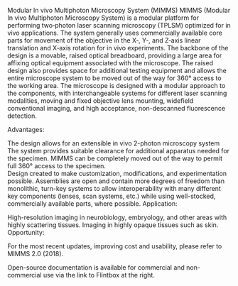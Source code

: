 Modular In vivo Multiphoton Microscopy System (MIMMS)
MIMMS (Modular In vivo Multiphoton Microscopy System) is a modular platform for performing two‐photon laser scanning microscopy (TPLSM) optimized for in vivo applications. The system generally uses commercially available core parts for movement of the objective in the X‐, Y­‐, and Z­‐axis linear translation and X‐axis rotation for in vivo experiments. The backbone of the design is a movable, raised optical breadboard, providing a large area for affixing optical equipment associated with the microscope. The raised design also provides space for additional testing equipment and allows the entire microscope system to be moved out of the way for 360° access to the working area. The microscope is designed with a modular approach to the components, with interchangeable systems for different laser scanning modalities, moving and fixed objective lens mounting, widefield conventional imaging, and high acceptance, non-descanned fluorescence detection.

Advantages:

The design allows for an extensible in vivo 2-photon microscopy system
The system provides suitable clearance for additional apparatus needed for the specimen.
MIMMS can be completely moved out of the way to permit full 360° access to the specimen.  
Design created to make customization, modifications, and experimentation possible.
Assemblies are open and contain more degrees of freedom than monolithic, turn-key systems to allow interoperability with many different key components (lenses, scan systems, etc.) while using well-stocked, commercially available parts, where possible.
Application:

High-resolution imaging in neurobiology, embryology, and other areas with highly scattering tissues.
Imaging in highly opaque tissues such as skin.
Opportunity:

For the most recent updates, improving cost and usability, please refer to MIMMS 2.0 (2018).

Open-source documentation is available for commercial and non-commercial use via the link to Flintbox at the right. 
